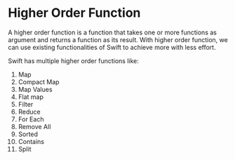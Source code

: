 # Higher Order Function 

A higher order function is a function that takes one or more functions as argument and returns a function as its result.
With higher order function, we can use existing functionalities of Swift to achieve more with less effort. 

Swift has multiple higher order functions like:

1.  Map
2.  Compact Map
3.  Map Values
4.  Flat map
5.  Filter
6.  Reduce
7.  For Each
8.  Remove All
9.  Sorted
10. Contains 
11. Split
